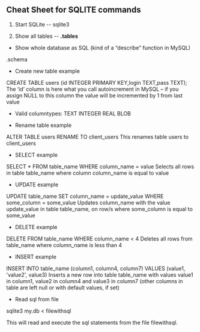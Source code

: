## Cheat Sheet for SQLITE commands

1.  Start SQLite   --  sqlite3 <filename>

2.  Show all tables  --  <b> .tables </b>

* Show whole database as SQL (kind of a “describe” function in MySQL)


.schema

* Create new table example

CREATE TABLE users (id INTEGER PRIMARY KEY,login TEXT,pass TEXT);
The ‘id’ column is here what you call autoincrement in MySQL – if you assign NULL to this column the value will be incremented by 1 from last value

* Valid columntypes:
TEXT
INTEGER
REAL
BLOB

* Rename table example


ALTER TABLE users RENAME TO client_users
This renames table users to client_users

* SELECT example


SELECT * FROM table_name WHERE column_name = value
Selects all rows in table table_name where column column_name is equal to value

* UPDATE example

UPDATE table_name SET column_name = update_value WHERE some_column = some_value
Updates column_name with the value update_value in table table_name, on row/s where some_column is equal to some_value

* DELETE example


DELETE FROM table_name WHERE column_name < 4
Deletes all rows from table_name where column_name is less than 4

* INSERT example

INSERT INTO table_name (column1, column4, column7) VALUES (value1, 'value2', value3)
Inserts a new row into table table_name with values value1 in column1, value2 in column4 and value3 in column7 (other columns in table are left null or with default values, if set)

* Read sql from file

sqlite3 my.db < filewithsql

This will read and execute the sql statements from the file filewithsql.